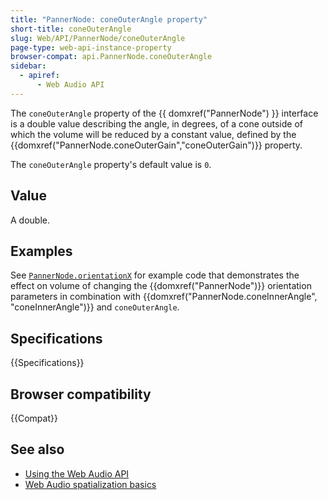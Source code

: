 ```yaml
---
title: "PannerNode: coneOuterAngle property"
short-title: coneOuterAngle
slug: Web/API/PannerNode/coneOuterAngle
page-type: web-api-instance-property
browser-compat: api.PannerNode.coneOuterAngle
sidebar:
  - apiref:
      - Web Audio API
---
```


The `coneOuterAngle` property of the {{ domxref("PannerNode") }} interface is a double value describing the angle, in degrees, of a cone outside of which the volume will be reduced by a constant value, defined by the {{domxref("PannerNode.coneOuterGain","coneOuterGain")}} property.

The `coneOuterAngle` property's default value is `0`.

## Value

A double.

## Examples

See [`PannerNode.orientationX`](/en-US/docs/Web/API/PannerNode/orientationX#example) for example code that demonstrates the effect on volume of changing the {{domxref("PannerNode")}} orientation parameters in combination with {{domxref("PannerNode.coneInnerAngle", "coneInnerAngle")}} and `coneOuterAngle`.

## Specifications

{{Specifications}}

## Browser compatibility

{{Compat}}

## See also

- [Using the Web Audio API](/en-US/docs/Web/API/Web_Audio_API/Using_Web_Audio_API)
- [Web Audio spatialization basics](/en-US/docs/Web/API/Web_Audio_API/Web_audio_spatialization_basics)

